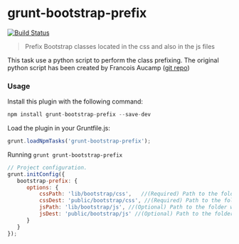 grunt-bootstrap-prefix
================

[![Build Status](https://travis-ci.org/cm0s/grunt-bootstrap-prefix.svg?branch=master)](https://travis-ci.org/cm0s/grunt-bootstrap-prefix)

> Prefix Bootstrap classes located in the css and also in the js files

This task use a python script to perform the class prefixing.
The original python script has been created by Francois Aucamp ([git repo](https://github.com/faucamp/bootstrap_namespace_prefixer))


### Usage
Install this plugin with the following command:

```js
npm install grunt-bootstrap-prefix --save-dev
```

Load the plugin in your Gruntfile.js:

```js
grunt.loadNpmTasks('grunt-bootstrap-prefix');
```

Running `grunt grunt-bootstrap-prefix`

```js
// Project configuration.
grunt.initConfig({
   bootstrap-prefix: {
      options: {
          cssPath: 'lib/bootstrap/css',   //(Required) Path to the folder where are located the bootstrap CSS files
          cssDest: 'public/bootstrap/css', //(Required) Path to the folder where will be created the prefixed CSS files
          jsPath: 'lib/bootstrap/js', //(Optional) Path to the folder where are located the bootstrap JS files
          jsDest: 'public/bootstrap/js' //(Optional) Path to the folder where will be created the prefixed JS files
      }
   }
});
```